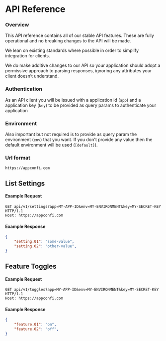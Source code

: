 # API Reference

### Overview

This API reference contains all of our stable API features. These are fully operational and no breaking changes to the API will be made.

We lean on existing standards where possible in order to simplify integration for clients.

We do make additive changes to our API so your application should adopt a permissive approach to parsing responses, ignoring any attributes your client doesn’t understand.

### Authentication

As an API client you will be issued with a application id (`app`) and a application key (`key`) to be provided as query params to authenticate your application

### Environment

Also important but not required is to provide as query param the environment (`env`) that you want. If you don't provide any value then the default environment will be used (`[default]`).

### Url format

```api
https://appconfi.com

```

## List Settings



#### Example Request

```api
GET api/v1/settings?app=MY-APP-ID&env=MY-ENVIRONMENT&key=MY-SECRET-KEY HTTP/1.1
Host: https://appconfi.com

```

#### Example Response

```json
{
    "setting.01": "some-value",
    "setting.02": "other-value",
}

```

## Feature Toggles


#### Example Request

```api
GET api/v1/toggles?app=MY-APP-ID&env=MY-ENVIRONMENT&key=MY-SECRET-KEY HTTP/1.1
Host: https://appconfi.com

```

#### Example Response

```json
{
    "feature.01": "on",
    "feature.02": "off",
}

```